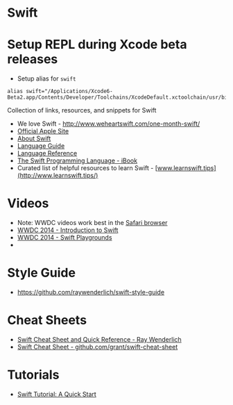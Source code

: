Swift
=====

# Setup REPL during Xcode beta releases
* Setup alias for `swift`
```
alias swift="/Applications/Xcode6-Beta2.app/Contents/Developer/Toolchains/XcodeDefault.xctoolchain/usr/bin/swift"
```


Collection of links, resources, and snippets for Swift
* We love Swift - http://www.weheartswift.com/one-month-swift/
* [Official Apple Site](https://developer.apple.com/swift/)
* [About Swift](https://developer.apple.com/library/prerelease/ios/documentation/Swift/Conceptual/Swift_Programming_Language/)
* [Language Guide](https://developer.apple.com/library/prerelease/ios/documentation/Swift/Conceptual/Swift_Programming_Language/TheBasics.html#//apple_ref/doc/uid/TP40014097-CH5-XID_399)
* [Language Reference](https://developer.apple.com/library/prerelease/ios/documentation/Swift/Conceptual/Swift_Programming_Language/AboutTheLanguageReference.html#//apple_ref/doc/uid/TP40014097-CH29-XID_453)
* [The Swift Programming Language - iBook](https://itunes.apple.com/us/book/the-swift-programming-language/id881256329?mt=11)
* Curated list of helpful resources to learn Swift - [www.learnswift.tips](http://www.learnswift.tips/)


# Videos
* Note: WWDC videos work best in the [Safari browser](https://www.apple.com/safari/)
* [WWDC 2014 - Introduction to Swift](http://devstreaming.apple.com/videos/wwdc/2014/402xxgg8o88ulsr/402/402_hd_introduction_to_swift.mov)
* [WWDC 2014 - Swift Playgrounds](http://devstreaming.apple.com/videos/wwdc/2014/408xxcm26svis12/408/408_hd_swift_playgrounds.mov)
* 

# Style Guide
* https://github.com/raywenderlich/swift-style-guide

# Cheat Sheets
* [Swift Cheat Sheet and Quick Reference - Ray Wenderlich](http://www.raywenderlich.com/73967/swift-cheat-sheet-and-quick-reference)
* [Swift Cheat Sheet - github.com/grant/swift-cheat-sheet](https://github.com/grant/swift-cheat-sheet)

# Tutorials
* [Swift Tutorial: A Quick Start](http://www.raywenderlich.com/74438/swift-tutorial-a-quick-start)

